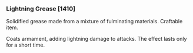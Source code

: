 ### Lightning Grease [1410]

Solidified grease made from a mixture of fulminating materials. Craftable item.

Coats armament, adding lightning damage to attacks. The effect lasts only for a short time.